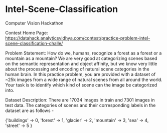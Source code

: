 # Intel-Scene-Classification
Computer Vision Hackathon

Contest Home Page: https://datahack.analyticsvidhya.com/contest/practice-problem-intel-scene-classification-challe/

Problem Statement:
How do we, humans, recognize a forest as a forest or a mountain as a mountain? We are very good at categorizing scenes based on the semantic representation and object affinity, but we know very little about the processing and encoding of natural scene categories in the human brain. In this practice problem, you are provided with a dataset of ~25k images from a wide range of natural scenes from all around the world. Your task is to identify which kind of scene can the image be categorized into.

Dataset Description:
There are 17034 images in train and 7301 images in test data. The categories of scenes and their corresponding labels in the dataset are as follows -

{'buildings' -> 0, 
'forest' -> 1,
'glacier' -> 2,
'mountain' -> 3,
'sea' -> 4,
'street' -> 5 }

